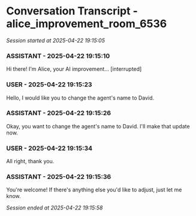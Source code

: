 # Conversation Transcript - alice_improvement_room_6536

*Session started at 2025-04-22 19:15:05*

### ASSISTANT - 2025-04-22 19:15:10

Hi there! I'm Alice, your AI improvement... [interrupted]

### USER - 2025-04-22 19:15:23

Hello, I would like you to change the agent's name to David.

### ASSISTANT - 2025-04-22 19:15:26

Okay, you want to change the agent's name to David. I'll make that update now.

### USER - 2025-04-22 19:15:34

All right, thank you.

### ASSISTANT - 2025-04-22 19:15:36

You're welcome! If there's anything else you'd like to adjust, just let me know.

*Session ended at 2025-04-22 19:15:58*
